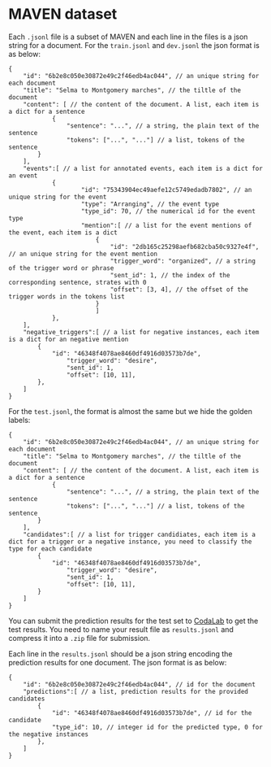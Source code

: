 # MAVEN dataset

Each `.jsonl` file is a subset of MAVEN and each line in the files is a json string for a document. For the `train.jsonl` and `dev.jsonl` the json format is as below:

```JSON5
{
    "id": "6b2e8c050e30872e49c2f46edb4ac044", // an unique string for each document
    "title": "Selma to Montgomery marches", // the tiltle of the document
    "content": [ // the content of the document. A list, each item is a dict for a sentence
    		{
    			"sentence": "...", // a string, the plain text of the sentence
    			"tokens": ["...", "..."] // a list, tokens of the sentence
		}
    ],
    "events":[ // a list for annotated events, each item is a dict for an event
        	{
            		"id": "75343904ec49aefe12c5749edadb7802", // an unique string for the event
            		"type": "Arranging", // the event type
            		"type_id": 70, // the numerical id for the event type
            		"mention":[ // a list for the event mentions of the event, each item is a dict
            			{
              				"id": "2db165c25298aefb682cba50c9327e4f", // an unique string for the event mention
              				"trigger_word": "organized", // a string of the trigger word or phrase
              				"sent_id": 1, // the index of the corresponding sentence, strates with 0
              				"offset": [3, 4], // the offset of the trigger words in the tokens list
              			}
             	     	]
        	},
    ],
    "negative_triggers":[ // a list for negative instances, each item is a dict for an negative mention
        {
        	"id": "46348f4078ae8460df4916d03573b7de",
            	"trigger_word": "desire",
            	"sent_id": 1,
            	"offset": [10, 11],
        },
    ]
}
```

For the `test.jsonl`, the format is almost the same but we hide the golden labels:

```JSON5
{
    "id": "6b2e8c050e30872e49c2f46edb4ac044", // an unique string for each document
    "title": "Selma to Montgomery marches", // the tiltle of the document
    "content": [ // the content of the document. A list, each item is a dict for a sentence
    		{
    		 	"sentence": "...", // a string, the plain text of the sentence
    		 	"tokens": ["...", "..."] // a list, tokens of the sentence
		}
    ],
    "candidates":[ // a list for trigger candidiates, each item is a dict for a trigger or a negative instance, you need to classify the type for each candidate
    	{
        	"id": "46348f4078ae8460df4916d03573b7de",
            	"trigger_word": "desire",
            	"sent_id": 1,
            	"offset": [10, 11],
        }
    ]
}
```

You can submit the prediction results for the test set to [CodaLab](https://competitions.codalab.org/competitions/27320) to get the test results. You need to name your result file as `results.jsonl` and compress it into a `.zip` file for submission.

Each line in the `results.jsonl` should be a json string encoding the prediction results for one document. The json format is as below:

```JSON5
{
	"id": "6b2e8c050e30872e49c2f46edb4ac044", // id for the document
  	"predictions":[ // a list, prediction results for the provided candidates
		{
			"id": "46348f4078ae8460df4916d03573b7de", // id for the candidate
			"type_id": 10, // integer id for the predicted type, 0 for the negative instances
		},
  	]
}
```
